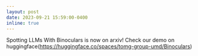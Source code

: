 ```yaml
---
layout: post
date: 2023-09-21 15:59:00-0400
inline: true
---
```


Spotting LLMs With Binoculars is now on arxiv! Check our demo on huggingface(https://huggingface.co/spaces/tomg-group-umd/Binoculars)
